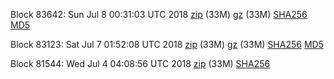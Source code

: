 Block 83642: Sun Jul  8 00:31:03 UTC 2018 [zip](https://files.01coin.io/mainnet/2018-07-08/bootstrap.dat.zip) (33M) [gz](https://files.01coin.io/mainnet/2018-07-08/bootstrap.dat.tar.gz) (33M) [SHA256](https://files.01coin.io/mainnet/2018-07-08/sha256.txt) [MD5](https://files.01coin.io/mainnet/2018-07-08/md5.txt)

Block 83123: Sat Jul  7 01:52:08 UTC 2018 [zip](https://files.01coin.io/mainnet/2018-07-07/bootstrap.dat.zip) (33M) [gz](https://files.01coin.io/mainnet/2018-07-07/bootstrap.dat.tar.gz) (33M) [SHA256](https://files.01coin.io/mainnet/2018-07-07/sha256.txt) [MD5](https://files.01coin.io/mainnet/2018-07-07/md5.txt)

Block 81544: Wed Jul  4 04:08:56 UTC 2018 [zip](https://drive.google.com/file/d/1x1FGQ0HU7rSfWGT7m6PECBYHSjI0skeq/view?usp=sharing) (33M) [SHA256](https://drive.google.com/file/d/1f6uq-pX6uwjaFSUmxkkqLsbyOvXQhjB-/view?usp=sharing)

